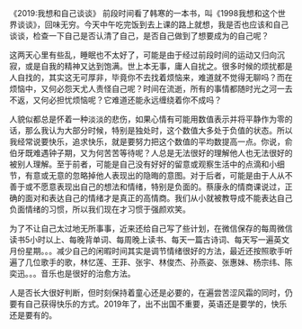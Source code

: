 《2019:我想和自己谈谈》
	前段时间看了韩寒的一本书，叫《1998我想和这个世界谈谈》，回味无穷。今天中午吃完饭到去上课的路上就想，我是否也应该和自己谈谈，检查一下自己是否认清了自己，是否自己做到了想要成为的自己呢？

​	这两天心里有些乱，睡眠也不太好了，可能是由于经过前段时间的运动又归向沉寂，或是自我的精神又达到饱满。世上本无事，庸人自扰之。很多时候的烦扰都是人自找的，其实这无可厚非，毕竟你不去找着烦恼来，难道就不觉得无聊吗？而在烦恼中，又何必怨天尤人责怪自己呢？时间在流逝，所有的事情都随时光之河一去不返，又何必担忧烦恼呢？它难道还能永远缠绕着你不成吗？

​	人貌似都总是怀着一种淡淡的悲伤，如果心情有可能用数值表示并将平静作为零的话，那么我认为大部分时候，特别是独处时，这个数值大多处于负值的状态。所以我经常说要快乐，追求快乐，就是要努力把这个数值的平均数提高一点。你说，俞伯牙既难遇钟子期，又为何苦苦等待呢？人总是无法很好的理解他人也无法很好的被别人理解。至于前者，可能是自己没有好好的留意或观察生活中的点滴和小细节，有意或无意的忽略掉他人表现出的隐晦的意图。对于后者，可能是由于人从不善于或不愿意表现出自己的想法和情绪，特别是负面的。蔡康永的情商课说过，正确的面对和表达自己的情绪才是真正的高情商。我们从小就被教导成不能表达自己负面情绪的习惯，所以我们现在才习惯于强颜欢笑。

​	为了不让自己太过地无所事事，近来还给自己写了些计划，在微信保存的每周微信读书5小时以上、每晚背单词、每周晚上读书、每天一篇古诗词、每天写一遍英文月份星期。。。减少自己的闲暇时间其实是调节情绪很好的方法，最近还按照歌手听遍了几位歌手的歌，林忆莲、王菲、张宇、林俊杰、孙燕姿、张惠妹、杨宗纬、陈奕迅。。。音乐也是很好的治愈方法。

​	人是否长大很好判断，但时刻保持着童心还是必要的，在遍尝苦涩风霜的同时，仍要有自己获得快乐的方式。2019年了，出不出国不重要，英语还是要学的，快乐还是要有的。